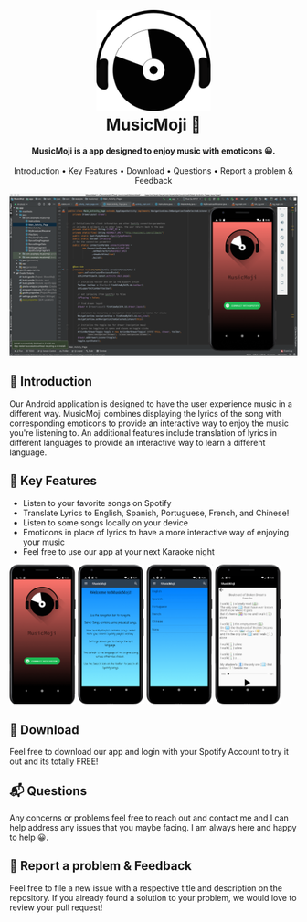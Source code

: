 
<h1 align="center">
  <br>
  <img src="https://github.com/justinkwan20/MusicMoji/blob/master/recordHeadphones.png" width="200"></a>
  <br>
  MusicMoji 🎵
  <br>
</h1>

<h4 align="center">MusicMoji is a app designed to enjoy music with emoticons 😀.</h4>

<p align="center">
  <a ref="#Introduction">Introduction</a> •
  <a ref="#key-features">Key Features</a> •
  <a ref="#download">Download</a> •
  <a ref="#Questions">Questions</a> •
  <a ref="#Problem">Report a problem & Feedback</a> 

</p>

![screenshot](https://github.com/justinkwan20/MusicMoji/blob/master/MusicMoji.png)

## 👋 Introduction
Our Android application is designed to have the user experience music in a different way. MusicMoji combines displaying the lyrics of the song with corresponding emoticons to provide an interactive way to enjoy the music you're listening to. An additional features include translation of lyrics in different languages to provide an interactive way to learn a different language.

## 🔑 Key Features

* Listen to your favorite songs on Spotify
* Translate Lyrics to English, Spanish, Portuguese, French, and Chinese!
* Listen to some songs locally on your device
* Emoticons in place of lyrics to have a more interactive way of enjoying your music
* Feel free to use our app at your next Karaoke night

<p float="left">
  <img src="https://github.com/justinkwan20/MusicMoji/blob/master/titleScreen2.png" width="23%" />
  <img src="https://github.com/justinkwan20/MusicMoji/blob/master/Description2.png" width="23%" /> 
  <img src="https://github.com/justinkwan20/MusicMoji/blob/master/languageNew2.png" width="23%" />
  <img src="https://github.com/justinkwan20/MusicMoji/blob/master/example2.png" width="23%" />
</p>

## 📲 Download
Feel free to download our app and login with your Spotify Account to try it out and its totally FREE!

## 📬 Questions
Any concerns or problems feel free to reach out and contact me and I can help address any issues that you maybe facing. I am always here and happy to help 😀.

## 🤝 Report a problem & Feedback
Feel free to file a new issue with a respective title and description on the repository. If you already found a solution to your problem, we would love to review your pull request!
